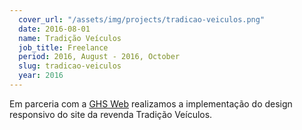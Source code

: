```yaml
---
  cover_url: "/assets/img/projects/tradicao-veiculos.png"
  date: 2016-08-01
  name: Tradição Veículos
  job_title: Freelance
  period: 2016, August - 2016, October
  slug: tradicao-veiculos
  year: 2016
---
```


<p>Em parceria com a <a href="http://www.ghsweb.com.br/">GHS Web</a> realizamos a implementação do design responsivo do site da revenda Tradição Veículos.</p>

<img src="/images/projects/tradicao-veiculos/home.png" class="img-responsive center-block" alt="">
<img src="/images/projects/tradicao-veiculos/internal.png" class="img-responsive center-block" alt="">
<img src="/images/projects/tradicao-veiculos/about.png" class="img-responsive center-block" alt="">